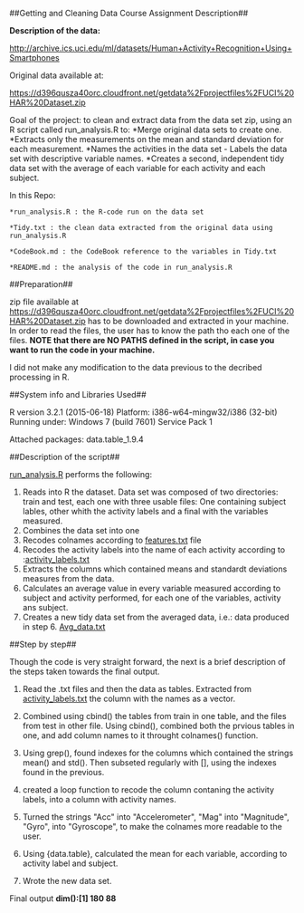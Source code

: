 
##Getting and Cleaning Data Course Assignment
Description##

**Description of the data:**

http://archive.ics.uci.edu/ml/datasets/Human+Activity+Recognition+Using+Smartphones

Original data available at:

https://d396qusza40orc.cloudfront.net/getdata%2Fprojectfiles%2FUCI%20HAR%20Dataset.zip

Goal of the project: to clean and extract data from the data set zip, using an R script called run_analysis.R to: 
    *Merge original data sets to create one. 
    *Extracts only the measurements on the mean and standard deviation for each measurement. 
    *Names the activities in the data set - Labels the data set with descriptive variable names. 
    *Creates a second, independent tidy data set with the average of each variable for each activity and each subject.

In this Repo:

    *run_analysis.R : the R-code run on the data set

    *Tidy.txt : the clean data extracted from the original data using run_analysis.R

    *CodeBook.md : the CodeBook reference to the variables in Tidy.txt

    *README.md : the analysis of the code in run_analysis.R

##Preparation##

zip file available at https://d396qusza40orc.cloudfront.net/getdata%2Fprojectfiles%2FUCI%20HAR%20Dataset.zip has to be downloaded and extracted in your machine.
In order to read the files, the user has to know the path tho each one of the files.
**NOTE that there are NO PATHS defined in the script, in case you want to run the code in your machine.**


I did not make any modification to the data previous to the decribed processing in R.

##System info and Libraries Used##

R version 3.2.1 (2015-06-18)
Platform: i386-w64-mingw32/i386 (32-bit)
Running under: Windows 7 (build 7601) Service Pack 1

Attached packages: data.table_1.9.4

##Description of the script##

[run_analysis.R](./run_analysis.R) performs the following:

1. Reads into R the dataset. Data set was composed of two directories: train and test, each one with three usable files: One containing subject lables, other whith the activity labels and a final with the variables measured.  
2. Combines the data set into one
3. Recodes colnames according to [features.txt](./features.txt) file
4. Recodes the activity labels into the name of each activity according to :[activity_labels.txt](./activity_labels.txt)
5. Extracts the columns which contained means and standardt deviations measures from the data. 
6. Calculates an average value in every variable measured according to subject and activity performed, for each one of the variables, activity ans subject.
7. Creates a new tidy data set from the averaged data, i.e.: data produced in step 6. [Avg_data.txt](./Avg_data.txt)

##Step by step##

Though the code is very straight forward, the next is a brief description of the steps taken towards the final output.

1. Read the .txt files and then the data as tables. Extracted from [activity_labels.txt](./activity_labels.txt) the column with the names as a vector.

2. Combined using cbind() the tables from train in one table, and the files from test in other file. Using cbind(), combined both the prvious tables in one, and add column names to it throught colnames() function.

3. Using grep(), found indexes for the columns which contained the strings mean() and std(). Then subseted regularly with [], using the indexes found in the previous.

4. created a loop function to recode the column contaning the activity labels, into a column with activity names. 

5. Turned the strings "Acc" into "Accelerometer", "Mag" into "Magnitude", "Gyro", into "Gyroscope", to make the colnames more readable to the user.

6. Using {data.table}, calculated the mean for each variable, according to activity label and subject.

7. Wrote the new data set.

Final output **dim():[1] 180  88**

 